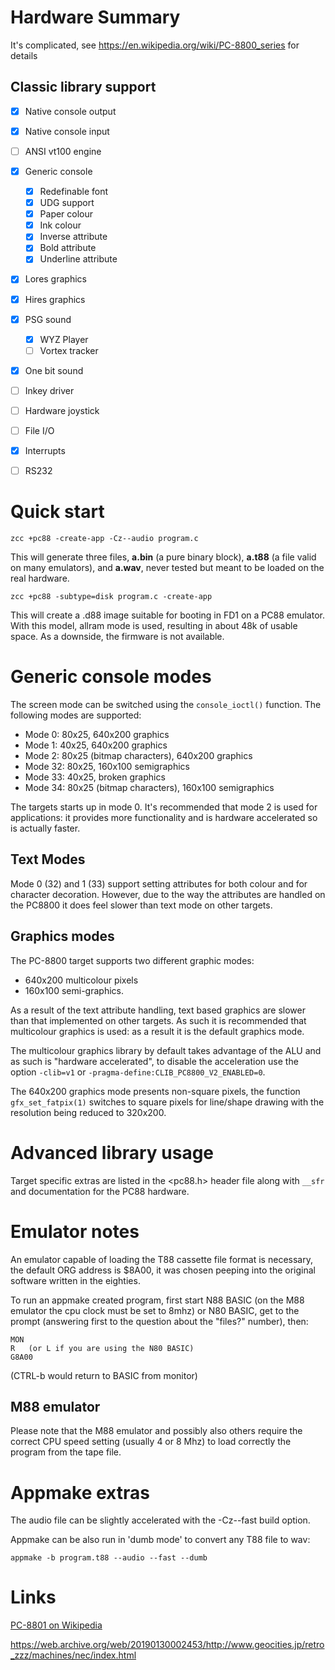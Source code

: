 # Hardware Summary

It's complicated, see https://en.wikipedia.org/wiki/PC-8800_series for details

## Classic library support

* [x] Native console output
* [x] Native console input
* [ ] ANSI vt100 engine
* [x] Generic console
    * [x] Redefinable font
    * [x] UDG support
    * [x] Paper colour
    * [x] Ink colour
    * [x] Inverse attribute
    * [x] Bold attribute
    * [x] Underline attribute
* [x] Lores graphics
* [x] Hires graphics
* [x] PSG sound
    * [x] WYZ Player
    * [ ] Vortex tracker
* [x] One bit sound
* [ ] Inkey driver
* [ ] Hardware joystick
* [ ] File I/O
* [x] Interrupts
* [ ] RS232


# Quick start

    zcc +pc88 -create-app -Cz--audio program.c

This will generate three files, **a.bin** (a pure binary block), **a.t88** (a file valid on many emulators), and **a.wav**, never tested but meant to be loaded on the real hardware.

    zcc +pc88 -subtype=disk program.c -create-app

This will create a .d88 image suitable for booting in FD1 on a PC88 emulator. With this model, allram mode is used, resulting in about 48k of usable space. As a downside, the firmware is not available.

# Generic console modes

The screen mode can be switched using the `console_ioctl()` function. The following modes are supported:

* Mode 0: 80x25, 640x200 graphics
* Mode 1: 40x25, 640x200 graphics
* Mode 2: 80x25 (bitmap characters), 640x200 graphics
* Mode 32: 80x25, 160x100 semigraphics
* Mode 33: 40x25, broken graphics
* Mode 34: 80x25 (bitmap characters), 160x100 semigraphics

The targets starts up in mode 0. It's recommended that mode 2 is used for applications: it provides more functionality and is hardware accelerated so is actually faster.

## Text Modes

Mode 0 (32) and 1 (33) support setting attributes for both colour and for character decoration. However, due to the way the attributes are handled on the PC8800 it does feel slower than text mode on other targets.

## Graphics modes

The PC-8800 target supports two different graphic modes:

- 640x200 multicolour pixels
- 160x100 semi-graphics.

As a result of the text attribute handling, text based graphics are slower than that implemented on other targets. As such it is recommended that multicolour graphics is used: as a result it is the default graphics mode. 

The multicolour graphics library by default takes advantage of the ALU and as such is "hardware accelerated", to disable the acceleration use the option `-clib=v1` or `-pragma-define:CLIB_PC8800_V2_ENABLED=0`.

The 640x200 graphics mode presents non-square pixels, the function `gfx_set_fatpix(1)` switches to square pixels for line/shape drawing with the resolution being reduced to 320x200.

# Advanced library usage

Target specific extras are listed in the <pc88.h> header file along with `__sfr` and documentation for the PC88 hardware.

# Emulator notes

An emulator capable of loading the T88 cassette file format is necessary, the default ORG address is $8A00, it was chosen peeping into the original software written in the eighties.

To run an appmake created program, first start N88 BASIC (on the M88 emulator the cpu clock must be set to 8mhz) or N80 BASIC, get to the prompt (answering first to the question about the "files?" number), then:

    MON
    R   (or L if you are using the N80 BASIC)
    G8A00

(CTRL-b would return to BASIC from monitor)


## M88 emulator

Please note that the M88 emulator and possibly also others require the correct CPU speed setting (usually 4 or 8 Mhz) to load correctly the program from the tape file.

# Appmake extras

The audio file can be slightly accelerated with the -Cz--fast build option.

Appmake can be also run in 'dumb mode' to convert any T88 file to wav:

    appmake -b program.t88 --audio --fast --dumb

# Links

[PC-8801 on Wikipedia](http://en.wikipedia.org/wiki/PC-8801)

https://web.archive.org/web/20190130002453/http://www.geocities.jp/retro_zzz/machines/nec/index.html


